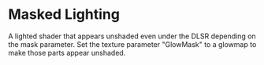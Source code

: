 # Masked Lighting

A lighted shader that appears unshaded even under the DLSR depending on the mask parameter. Set the texture parameter "GlowMask" to a glowmap to make those parts appear unshaded.

